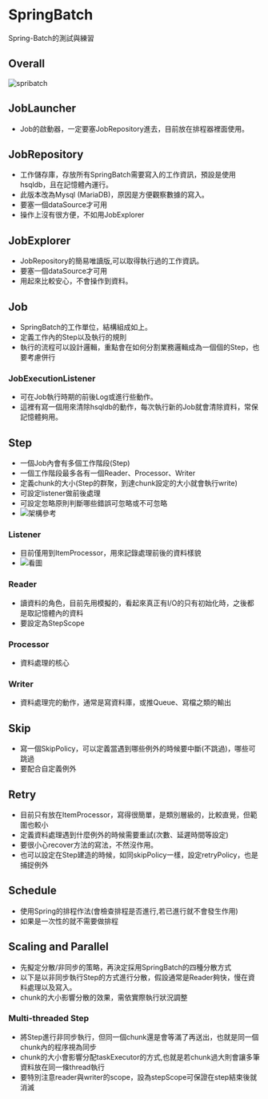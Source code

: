 # SpringBatch
Spring-Batch的測試與練習

## Overall

![spribatch](https://user-images.githubusercontent.com/24807021/45210259-a74be000-b2c1-11e8-86fa-0d3085812500.png)

## JobLauncher
- Job的啟動器，一定要塞JobRepository進去，目前放在排程器裡面使用。

## JobRepository

- 工作儲存庫，存放所有SpringBatch需要寫入的工作資訊，預設是使用hsqldb，且在記憶體內運行。
- 此版本改為Mysql (MariaDB)，原因是方便觀察數據的寫入。
- 要塞一個dataSource才可用
- 操作上沒有很方便，不如用JobExplorer

## JobExplorer

- JobRepository的簡易唯讀版,可以取得執行過的工作資訊。
- 要塞一個dataSource才可用
- 用起來比較安心，不會操作到資料。

## Job

- SpringBatch的工作單位，結構組成如上。
- 定義工作內的Step以及執行的規則
- 執行的流程可以設計邏輯，重點會在如何分割業務邏輯成為一個個的Step，也要考慮併行

### JobExecutionListener

- 可在Job執行時期的前後Log或進行些動作。
- 這裡有寫一個用來清除hsqldb的動作，每次執行新的Job就會清除資料，常保記憶體夠用。

## Step

- 一個Job內會有多個工作階段(Step)
- 一個工作階段最多各有一個Reader、Processor、Writer
- 定義chunk的大小(Step的群聚，到達chunk設定的大小就會執行write)
- 可設定listener做前後處理
- 可設定忽略原則判斷哪些錯誤可忽略或不可忽略
- ![架構參考](https://blog.codecentric.de/files/2012/03/Blog_Transactions_Listeners-1024x528.png)

### Listener
- 目前僅用到ItemProcessor，用來記錄處理前後的資料樣貌
- ![看圖](https://upload-images.jianshu.io/upload_images/5384456-635ef0821a2d799a.png)

### Reader
- 讀資料的角色，目前先用模擬的，看起來真正有I/O的只有初始化時，之後都是取記憶體內的資料
- 要設定為StepScope

### Processor
- 資料處理的核心

### Writer
- 資料處理完的動作，通常是寫資料庫，或推Queue、寫檔之類的輸出

## Skip
- 寫一個SkipPolicy，可以定義當遇到哪些例外的時候要中斷(不跳過)，哪些可跳過
- 要配合自定義例外

## Retry
- 目前只有放在ItemProcessor，寫得很簡單，是類別層級的，比較直覺，但範圍也較小
- 定義資料處理遇到什麼例外的時候需要重試(次數、延遲時間等設定)
- 要很小心recover方法的寫法，不然沒作用。
- 也可以設定在Step建造的時候，如同skipPolicy一樣，設定retryPolicy，也是捕捉例外

## Schedule
- 使用Spring的排程作法(會檢查排程是否進行,若已進行就不會發生作用)
- 如果是一次性的就不需要做排程

## Scaling and Parallel
- 先擬定分散/非同步的策略，再決定採用SpringBatch的四種分散方式
- 以下是以非同步執行Step的方式進行分散，假設通常是Reader夠快，慢在資料處理以及寫入。
- chunk的大小影響分散的效果，需依實際執行狀況調整

### Multi-threaded Step
- 將Step進行非同步執行，但同一個chunk還是會等滿了再送出，也就是同一個chunk內的程序視為同步
- chunk的大小會影響分配taskExecutor的方式,也就是若chunk過大則會讓多筆資料放在同一條thread執行
- 要特別注意reader與writer的scope，設為stepScope可保證在step結束後就消滅